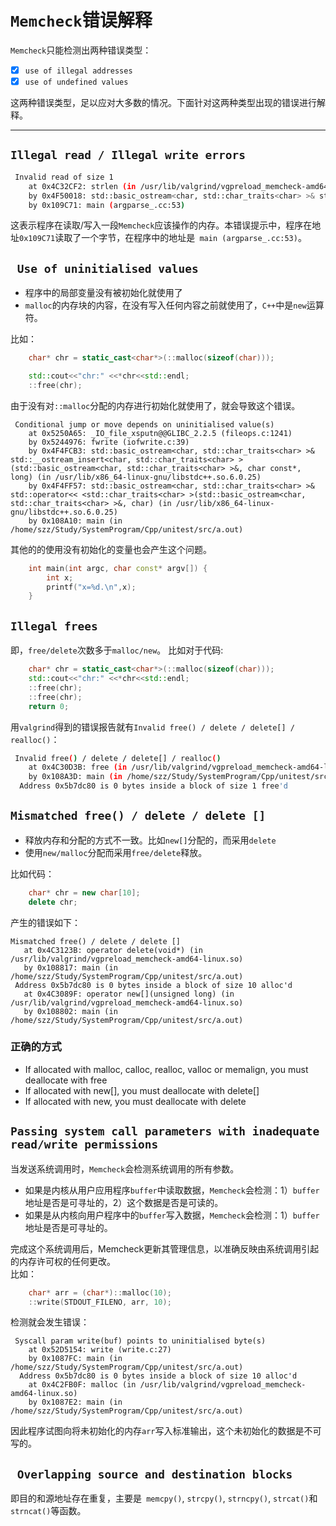 # `Memcheck`错误解释

`Memcheck`只能检测出两种错误类型：
+ [x] `use of illegal addresses`
+ [x] `use of undefined values`  

这两种错误类型，足以应对大多数的情况。下面针对这两种类型出现的错误进行解释。

---
## `Illegal read / Illegal write errors`
```sh
 Invalid read of size 1
    at 0x4C32CF2: strlen (in /usr/lib/valgrind/vgpreload_memcheck-amd64-linux.so)
    by 0x4F50018: std::basic_ostream<char, std::char_traits<char> >& std::operator<< <std::char_traits<char> >(std::basic_ostream<char, std::char_traits<char> >&, char const*) (in /usr/lib/x86_64-linux-gnu/libstdc++.so.6.0.25)
    by 0x109C71: main (argparse_.cc:53)
```

这表示程序在读取/写入一段`Memcheck`应该操作的内存。本错误提示中，程序在地址`0x109C71`读取了一个字节，在程序中的地址是` main (argparse_.cc:53)`。

## ` Use of uninitialised values`
+ 程序中的局部变量没有被初始化就使用了
+ `malloc`的内存块的内容，在没有写入任何内容之前就使用了，`C++`中是`new`运算符。

比如： 
```cpp
    char* chr = static_cast<char*>(::malloc(sizeof(char)));

    std::cout<<"chr:" <<*chr<<std::endl;    
    ::free(chr);
```
由于没有对`::malloc`分配的内存进行初始化就使用了，就会导致这个错误。

```
 Conditional jump or move depends on uninitialised value(s)
    at 0x5250A65: _IO_file_xsputn@@GLIBC_2.2.5 (fileops.c:1241)
    by 0x5244976: fwrite (iofwrite.c:39)
    by 0x4F4FCB3: std::basic_ostream<char, std::char_traits<char> >& std::__ostream_insert<char, std::char_traits<char> >(std::basic_ostream<char, std::char_traits<char> >&, char const*, long) (in /usr/lib/x86_64-linux-gnu/libstdc++.so.6.0.25)
    by 0x4F4FF57: std::basic_ostream<char, std::char_traits<char> >& std::operator<< <std::char_traits<char> >(std::basic_ostream<char, std::char_traits<char> >&, char) (in /usr/lib/x86_64-linux-gnu/libstdc++.so.6.0.25)
    by 0x108A10: main (in /home/szz/Study/SystemProgram/Cpp/unitest/src/a.out)
```
其他的的使用没有初始化的变量也会产生这个问题。
```cpp
    int main(int argc, char const* argv[]) {
        int x;
        printf("x=%d.\n",x);
    }
```
## `Illegal frees` 
即，`free/delete`次数多于`malloc/new`。
比如对于代码:
```cpp
    char* chr = static_cast<char*>(::malloc(sizeof(char)));
    std::cout<<"chr:" <<*chr<<std::endl;    
    ::free(chr);
    ::free(chr);
    return 0;
```
用`valgrind`得到的错误报告就有`Invalid free() / delete / delete[] / realloc()`：
```sh
 Invalid free() / delete / delete[] / realloc()
    at 0x4C30D3B: free (in /usr/lib/valgrind/vgpreload_memcheck-amd64-linux.so)
    by 0x108A3D: main (in /home/szz/Study/SystemProgram/Cpp/unitest/src/a.out)
  Address 0x5b7dc80 is 0 bytes inside a block of size 1 free'd
```

## `Mismatched free() / delete / delete []`
+ 释放内存和分配的方式不一致。比如`new[]`分配的，而采用`delete`
+ 使用`new/malloc`分配而采用`free/delete`释放。

比如代码：
```cpp
    char* chr = new char[10];
    delete chr;
```
产生的错误如下：
```
Mismatched free() / delete / delete []
   at 0x4C3123B: operator delete(void*) (in /usr/lib/valgrind/vgpreload_memcheck-amd64-linux.so)
   by 0x108817: main (in /home/szz/Study/SystemProgram/Cpp/unitest/src/a.out)
 Address 0x5b7dc80 is 0 bytes inside a block of size 10 alloc'd
   at 0x4C3089F: operator new[](unsigned long) (in /usr/lib/valgrind/vgpreload_memcheck-amd64-linux.so)
   by 0x108802: main (in /home/szz/Study/SystemProgram/Cpp/unitest/src/a.out)
```
### 正确的方式
+ If allocated with malloc, calloc, realloc, valloc or memalign, you must deallocate with free
+ If allocated with new[], you must deallocate with delete[]
+ If allocated with new, you must deallocate with delete

## `Passing system call parameters with inadequate read/write permissions`
当发送系统调用时，`Memcheck`会检测系统调用的所有参数。
+ 如果是内核从用户应用程序`buffer`中读取数据，`Memcheck`会检测：1）`buffer`地址是否是可寻址的，2）这个数据是否是可读的。
+ 如果是从内核向用户程序中的`buffer`写入数据，`Memcheck`会检测：1）`buffer`地址是否是可寻址的。  

完成这个系统调用后，Memcheck更新其管理信息，以准确反映由系统调用引起的内存许可权的任何更改。  
比如：
```cpp
    char* arr = (char*)::malloc(10);
    ::write(STDOUT_FILENO, arr, 10);
```
检测就会发生错误：
```
 Syscall param write(buf) points to uninitialised byte(s)
    at 0x52D5154: write (write.c:27)
    by 0x1087FC: main (in /home/szz/Study/SystemProgram/Cpp/unitest/src/a.out)
  Address 0x5b7dc80 is 0 bytes inside a block of size 10 alloc'd
    at 0x4C2FB0F: malloc (in /usr/lib/valgrind/vgpreload_memcheck-amd64-linux.so)
    by 0x1087E2: main (in /home/szz/Study/SystemProgram/Cpp/unitest/src/a.out)
```
因此程序试图向将未初始化的内存`arr`写入标准输出，这个未初始化的数据是不可写的。

## ` Overlapping source and destination blocks`
即目的和源地址存在重复，主要是` memcpy()`, `strcpy()`, `strncpy()`, `strcat()`和`strncat()`等函数。
